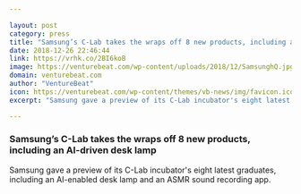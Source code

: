 ```yaml
---

layout: post
category: press
title: "Samsung’s C-Lab takes the wraps off 8 new products, including an AI-driven desk lamp"
date: 2018-12-26 22:46:44
link: https://vrhk.co/2BI6koB
image: https://venturebeat.com/wp-content/uploads/2018/12/SamsunghQ.jpg?fit=1763%2C1013&strip=all
domain: venturebeat.com
author: "VentureBeat"
icon: https://venturebeat.com/wp-content/themes/vb-news/img/favicon.ico
excerpt: "Samsung gave a preview of its C-Lab incubator's eight latest graduates, including an AI-enabled desk lamp and an ASMR sound recording app."

---
```


### Samsung’s C-Lab takes the wraps off 8 new products, including an AI-driven desk lamp

Samsung gave a preview of its C-Lab incubator's eight latest graduates, including an AI-enabled desk lamp and an ASMR sound recording app.